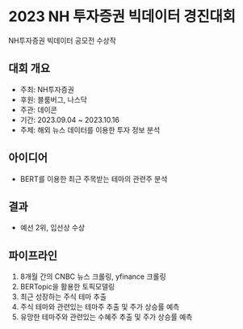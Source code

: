 # 2023 NH 투자증권 빅데이터 경진대회
NH투자증권 빅데이터 공모전 수상작

## 대회 개요
- 주최: NH투자증권
- 후원: 블룸버그, 나스닥
- 주관: 데이콘
- 기간: 2023.09.04 ~ 2023.10.16
- 주제: 해외 뉴스 데이터를 이용한 투자 정보 분석

## 아이디어
- BERT를 이용한 최근 주목받는 테마의 관련주 분석

## 결과
- 예선 2위, 입선상 수상

## 파이프라인
1. 8개월 간의 CNBC 뉴스 크롤링, yfinance 크롤링
2. BERTopic을 활용한 토픽모델링
3. 최근 성장하는 주식 테마 추출
4. 주식 테마와 관련있는 테마주 추출 및 주가 상승률 예측
5. 유망한 테마주와 관련있는 수혜주 추출 및 주가 상승률 예측
